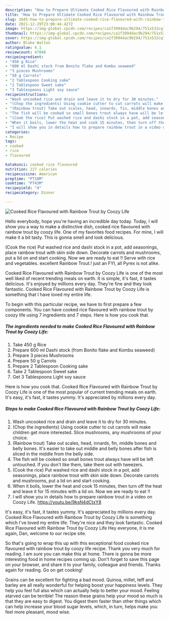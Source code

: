 ```yaml
---
description: "How to Prepare Ultimate Cooked Rice Flavoured with Rainbow Trout by Coozy Life"
title: "How to Prepare Ultimate Cooked Rice Flavoured with Rainbow Trout by Coozy Life"
slug: 1645-how-to-prepare-ultimate-cooked-rice-flavoured-with-rainbow-trout-by-coozy-life
date: 2021-12-29T23:00:44.427Z
image: https://img-global.cpcdn.com/recipes/ca1f3994dac9b294/751x532cq70/cooked-rice-flavoured-with-rainbow-trout-by-coozy-life-recipe-main-photo.jpg
thumbnail: https://img-global.cpcdn.com/recipes/ca1f3994dac9b294/751x532cq70/cooked-rice-flavoured-with-rainbow-trout-by-coozy-life-recipe-main-photo.jpg
cover: https://img-global.cpcdn.com/recipes/ca1f3994dac9b294/751x532cq70/cooked-rice-flavoured-with-rainbow-trout-by-coozy-life-recipe-main-photo.jpg
author: Blake Walton
ratingvalue: 4.1
reviewcount: 47048
recipeingredient:
- "450 g Rice"
- "600 ml Dashi stock from Bonito flake and Kombu seaweed"
- "3 pieces Mushrooms"
- "50 g Carrots"
- "2 Tablespoon Cooking sake"
- "2 Tablespoon Sweet sake"
- "3 Tablespoons Light soy sauce"
recipeinstructions:
- "Wash uncooked rice and drain and leave it to dry for 30 minutes."
- "(Chop the ingredients) Using cookie cutter to cut carrots will make children get more interested. Slice mushrooms, any mushrooms of your choice."
- "(Rainbow trout) Take out scales, head, innards, fin, middle bones and belly bones. It&#39;s easier to take out middle and belly bones after fish is sliced in the middle from the belly side."
- "The fish will be cooked so small bones trout always have will be left untouched. If you don&#39;t like them, take them out with tweezers."
- "(Cook the rice) Put washed rice and dashi stock in a pot, add seasonings, place rainbow trout with skin side down. Decorate carrots and mushrooms, put a lid on and start cooking."
- "When it boils, lower the heat and cook 15 minutes, then turn off the heat and leave it for 15 minutes with a lid on. Now we are ready to eat !!"
- "I will show you in details how to prepare rainbow trout in a video on Coozy Life. https://youtu.be/9ksN4dCtxY8"
categories:
- Recipe
tags:
- cooked
- rice
- flavoured

katakunci: cooked rice flavoured 
nutrition: 227 calories
recipecuisine: American
preptime: "PT10M"
cooktime: "PT43M"
recipeyield: "4"
recipecategory: Dinner

---
```



![Cooked Rice Flavoured with Rainbow Trout by Coozy Life](https://img-global.cpcdn.com/recipes/ca1f3994dac9b294/751x532cq70/cooked-rice-flavoured-with-rainbow-trout-by-coozy-life-recipe-main-photo.jpg)

Hello everybody, hope you're having an incredible day today. Today, I will show you a way to make a distinctive dish, cooked rice flavoured with rainbow trout by coozy life. One of my favorites food recipes. For mine, I will make it a bit tasty. This is gonna smell and look delicious.

(Cook the rice) Put washed rice and dashi stock in a pot, add seasonings, place rainbow trout with skin side down. Decorate carrots and mushrooms, put a lid on and start cooking. Now we are ready to eat !! Serve with rice and vegetables. excellent Rainbow Trout.! just an FYI, all Pyrex is not alike.

Cooked Rice Flavoured with Rainbow Trout by Coozy Life is one of the most well liked of recent trending meals on earth. It is simple, it's fast, it tastes delicious. It's enjoyed by millions every day. They're fine and they look fantastic. Cooked Rice Flavoured with Rainbow Trout by Coozy Life is something that I have loved my entire life.


To begin with this particular recipe, we have to first prepare a few components. You can have cooked rice flavoured with rainbow trout by coozy life using 7 ingredients and 7 steps. Here is how you cook that.

<!--inarticleads1-->

##### The ingredients needed to make Cooked Rice Flavoured with Rainbow Trout by Coozy Life:

1. Take 450 g Rice
1. Prepare 600 ml Dashi stock (from Bonito flake and Kombu seaweed)
1. Prepare 3 pieces Mushrooms
1. Prepare 50 g Carrots
1. Prepare 2 Tablespoon Cooking sake
1. Take 2 Tablespoon Sweet sake
1. Get 3 Tablespoons Light soy sauce


Here is how you cook that. Cooked Rice Flavoured with Rainbow Trout by Coozy Life is one of the most popular of current trending meals on earth. It&#39;s easy, it&#39;s fast, it tastes yummy. It&#39;s appreciated by millions every day. 

<!--inarticleads2-->

##### Steps to make Cooked Rice Flavoured with Rainbow Trout by Coozy Life:

1. Wash uncooked rice and drain and leave it to dry for 30 minutes.
1. (Chop the ingredients) Using cookie cutter to cut carrots will make children get more interested. Slice mushrooms, any mushrooms of your choice.
1. (Rainbow trout) Take out scales, head, innards, fin, middle bones and belly bones. It&#39;s easier to take out middle and belly bones after fish is sliced in the middle from the belly side.
1. The fish will be cooked so small bones trout always have will be left untouched. If you don&#39;t like them, take them out with tweezers.
1. (Cook the rice) Put washed rice and dashi stock in a pot, add seasonings, place rainbow trout with skin side down. Decorate carrots and mushrooms, put a lid on and start cooking.
1. When it boils, lower the heat and cook 15 minutes, then turn off the heat and leave it for 15 minutes with a lid on. Now we are ready to eat !!
1. I will show you in details how to prepare rainbow trout in a video on Coozy Life. https://youtu.be/9ksN4dCtxY8


It&#39;s easy, it&#39;s fast, it tastes yummy. It&#39;s appreciated by millions every day. Cooked Rice Flavoured with Rainbow Trout by Coozy Life is something which I&#39;ve loved my entire life. They&#39;re nice and they look fantastic. Cooked Rice Flavoured with Rainbow Trout by Coozy Life Hey everyone, it is me again, Dan, welcome to our recipe site. 

So that's going to wrap this up with this exceptional food cooked rice flavoured with rainbow trout by coozy life recipe. Thank you very much for reading. I am sure you can make this at home. There is gonna be more interesting food in home recipes coming up. Don't forget to save this page on your browser, and share it to your family, colleague and friends. Thanks again for reading. Go on get cooking!

Grains can be excellent for fighting a bad mood. Quinoa, millet, teff and barley are all really wonderful for helping boost your happiness levels. They help you feel full also which can actually help to better your mood. Feeling starved can be terrible! The reason these grains help your mood so much is that they are easy to digest. You digest them faster than other things which can help increase your blood sugar levels, which, in turn, helps make you feel more pleasant, mood wise.
